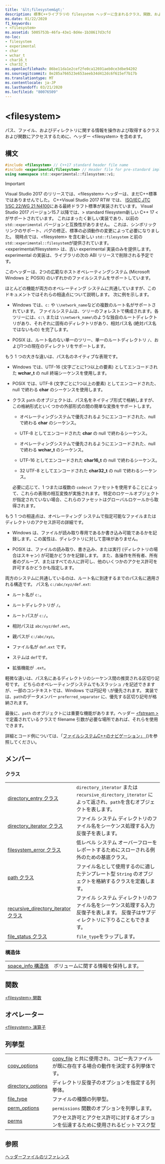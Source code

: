 ```yaml
---
title: '&lt;filesystem&gt;'
description: 標準C++ライブラリの filesystem ヘッダーに含まれるクラス、関数、および型について説明します。
ms.date: 01/22/2020
f1_keywords:
- <filesystem>
ms.assetid: 5005753b-46fa-43e1-8d4e-1b38617d3cfd
no-loc:
- filesystem
- experimental
- char
- wchar_t
- char16_t
- char32_t
ms.openlocfilehash: 86be11da1e2cef2fe0ca12691aeb0ce3dbe94202
ms.sourcegitcommit: 8e285a766523e653aeeb34d412dc6f615ef7b17b
ms.translationtype: MT
ms.contentlocale: ja-JP
ms.lasthandoff: 03/21/2020
ms.locfileid: "80076509"
---
```

# &lt;filesystem&gt;

パス、ファイル、およびディレクトリに関する情報を操作および取得するクラスおよび関数にアクセスするために、ヘッダー &lt;filesystem> を含めます。

## <a name="syntax"></a>構文

```cpp
#include <filesystem> // C++17 standard header file name
#include <experimental/filesystem> // Header file for pre-standard implementation
using namespace std::experimental::filesystem::v1;
```

> [!IMPORTANT]
> Visual Studio 2017 のリリースでは、\<filesystem> ヘッダーは、まだC++標準ではありませんでした。 C++Visual Studio 2017 RTW では、 [ISO/IEC JTC 1/SC 22/WG 21 N4100](https://wg21.link/n4100)にある最終ドラフト標準が実装されています。 Visual Studio 2017 バージョン15.7 以降では、> standard filesystem新しい C++ 17 \<がサポートされています。
> これはまったく新しい実装であり、以前の `std::experimental` バージョンと互換性がありません。 これは、シンボリックリンクのサポート、バグの修正、標準の必須動作の変更によって必要になりました。 現時点では、\<filesystem> を含む新しい `std::filesystem` と前の `std::experimental::filesystem`が提供されています。 \<experimental/filesystem> は、古い experimental 実装のみを提供します。 experimental の実装は、ライブラリの次の ABI リリースで削除される予定です。

このヘッダーは、2つの広範なホストオペレーティングシステム (Microsoft Windows と POSIX) のいずれかのファイルシステムをサポートしています。

ほとんどの機能が両方のオペレーティング システムに共通していますが、このドキュメントではそれらの相違点について説明します。 次に例を示します。

- Windows では、`c:` や `\\network_name`などの複数のルート名がサポートされています。 ファイルシステムは、ツリーのフォレストで構成されます。各ツリーには、`c:\` または `\\network_name\`のような独自のルートディレクトリがあり、それぞれに固有のディレクトリがあり、相対パス名 (絶対パス名ではないもの) を完了します。

- POSIX は、ルート名のない単一のツリー、単一のルートディレクトリ `/`、および1つの現在のディレクトリをサポートします。

もう 1 つの大きな違いは、パス名のネイティブな表現です。

- Windows では、UTF-16 (文字ごとに1つ以上の要素) としてエンコードされた **wchar_t** の null 終端シーケンスを使用します。

- POSIX では、UTF-8 (文字ごとに1つ以上の要素) としてエンコードされた、null で終わる **char** のシーケンスを使用します。

- クラス `path` のオブジェクトは、パス名をネイティブ形式で格納しますが、この格納形式といくつかの外部形式の間の簡単な変換をサポートします。

  - オペレーティングシステムで優先されるようにエンコードされた、null で終わる **char** のシーケンス。

  - UTF-8 としてエンコードされた **char** の null で終わるシーケンス。

  - オペレーティングシステムで優先されるようにエンコードされた、null で終わる **wchar_t** のシーケンス。

  - UTF-16 としてエンコードされた **char16_t** の null で終わるシーケンス。

  - 32 UTF-8 としてエンコードされた **char32_t** の null で終わるシーケンス。

  必要に応じて、1 つまたは複数の `codecvt` ファセットを使用することによって、これらの表現の相互変換が実施されます。 特定のロケールオブジェクトが指定されていない場合、これらのファセットはグローバルロケールから取得されます。

もう 1 つの相違点は、オペレーティング システムで指定可能なファイルまたはディレクトリのアクセス許可の詳細です。

- Windows は、ファイルが読み取り専用であるか書き込み可能であるかを記録します。この属性は、ディレクトリに対して意味がありません。

- POSIX は、ファイルの読み取り、書き込み、または実行 (ディレクトリの場合はスキャン) が可能かどうかを記録します。 また、各操作を所有者、所有者のグループ、またはすべての人に許可し、他のいくつかのアクセス許可を許可するかどうかも指定します。

両方のシステムに共通しているのは、ルート名に到達するまでのパス名に適用される構造です。 パス名 `c:/abc/xyz/def.ext`:

- ルート名が `c:`。

- ルートディレクトリが `/`。

- ルートパスが `c:/`。

- 相対パスは `abc/xyz/def.ext`。

- 親パスが `c:/abc/xyz`。

- ファイル名が `def.ext` です。

- ステムは `def`です。

- 拡張機能が `.ext`。

軽微な違いは、パス名にあるディレクトリのシーケンス間の推奨される区切り記号です。 どちらのオペレーティングシステムでもスラッシュ `/`を記述できますが、一部のコンテキストでは、Windows では円記号 `\`が優先されます。 実装では、`path`のデータメンバー `preferred_separator` に、優先する区切り記号が格納されます。

最後に、`path` のオブジェクトには重要な機能があります。ヘッダー [\<fstream >](fstream.md)で定義されているクラスで filename 引数が必要な場所であれば、それらを使用できます。

詳細とコード例については、「[ファイルシステムC++のナビゲーション」 ()](../standard-library/file-system-navigation.md)を参照してください。

## <a name="members"></a>メンバー

### <a name="classes"></a>クラス

|||
|-|-|
|[directory_entry クラス](../standard-library/directory-entry-class.md)|`directory_iterator` または `recursive_directory_iterator` によって返され、`path`を含むオブジェクトを表します。|
|[directory_iterator クラス](../standard-library/directory-iterator-class.md)|ファイル システム ディレクトリのファイル名をシーケンス処理する入力反復子を表します。|
|[filesystem_error クラス](../standard-library/filesystem-error-class.md)|低レベル システム オーバーフローをレポートするためにスローされる例外のための基底クラス。|
|[path クラス](../standard-library/path-class.md)|ファイル名として使用するのに適したテンプレート型 `String` のオブジェクトを格納するクラスを定義します。|
|[recursive_directory_iterator クラス](../standard-library/recursive-directory-iterator-class.md)|ファイル システム ディレクトリのファイル名をシーケンス処理する入力反復子を表します。 反復子はサブディレクトリに下りることもできます。|
|[file_status クラス](../standard-library/file-status-class.md)|`file_type`をラップします。|

### <a name="structs"></a>構造体

|||
|-|-|
|[space_info 構造体](../standard-library/space-info-structure.md)|ボリュームに関する情報を保持します。|

## <a name="functions"></a>関数

[\<filesystem> 関数](../standard-library/filesystem-functions.md)

## <a name="operators"></a>オペレーター

[\<filesystem> 演算子](../standard-library/filesystem-operators.md)

## <a name="enumerations"></a>列挙型

|||
|-|-|
|[copy_options](../standard-library/filesystem-enumerations.md#copy_options)|[copy_file](../standard-library/filesystem-functions.md#copy_file) と共に使用され、コピー先ファイルが既に存在する場合の動作を決定する列挙体です。|
|[directory_options](../standard-library/filesystem-enumerations.md#directory_options)|ディレクトリ反復子のオプションを指定する列挙体。|
|[file_type](../standard-library/filesystem-enumerations.md#file_type)|ファイルの種類の列挙型。|
|[perm_options](../standard-library/filesystem-enumerations.md#perm_options)| `permissions` 関数のオプションを列挙します。 |
|[perms](../standard-library/filesystem-enumerations.md#perms)|アクセス許可とアクセス許可に対するオプションを伝達するために使用されるビットマスク型|

## <a name="see-also"></a>参照

[ヘッダーファイルのリファレンス](../standard-library/cpp-standard-library-header-files.md)
